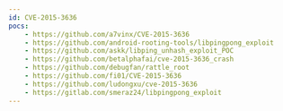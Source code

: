 ```yaml
---
id: CVE-2015-3636
pocs:
    - https://github.com/a7vinx/CVE-2015-3636
    - https://github.com/android-rooting-tools/libpingpong_exploit
    - https://github.com/askk/libping_unhash_exploit_POC
    - https://github.com/betalphafai/cve-2015-3636_crash
    - https://github.com/debugfan/rattle_root
    - https://github.com/fi01/CVE-2015-3636
    - https://github.com/ludongxu/cve-2015-3636
    - https://gitlab.com/smeraz24/libpingpong_exploit
---
```

